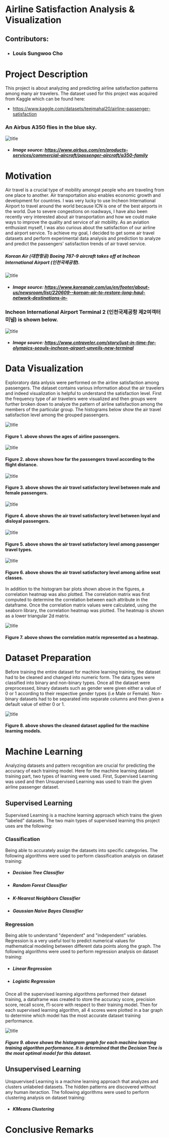 # Airline Satisfaction Analysis & Visualization
## Contributors:
- ### Louis Sungwoo Cho
# Project Description

This project is about analyzing and predicting airline satisfaction patterns among many air travelers. The dataset used for this project was acquired from Kaggle which can be found here:
- https://www.kaggle.com/datasets/teejmahal20/airline-passenger-satisfaction

### An Airbus A350 flies in the blue sky.
![title](img/a350.png)

- ##### Image source: https://www.airbus.com/en/products-services/commercial-aircraft/passenger-aircraft/a350-family

# Motivation 
Air travel is a crucial type of mobility amongst people who are traveling from one place to another. Air transportation also enables economic growth and development for countries. I was very lucky to use Incheon International Airport to travel around the world because ICN is one of the best airports in the world. Due to severe congestions on roadways, I have also been recently very interested about air transportation and how we could make ways to improve the quality and service of air mobility. As an aviation enthusiast myself, I was also curious about the satisfaction of our airline and airport service. To achieve my goal, I decided to get some air travel datasets and perform experimental data analysis and prediction to analyze and predict the passengers' satisfaction trends of air travel service. 

##### Korean Air (대한항공) Boeing 787-9 aircraft takes off at Incheon International Airport (인천국제공항).
![title](img/kal787.png)

- ##### Image source: https://www.koreanair.com/us/en/footer/about-us/newsroom/list/220609--korean-air-to-restore-long-haul-network-destinations-in-

### Incheon International Airport Terminal 2 (인천국제공항 제2여객터미널) is shown below.
![title](img/incheon.png)
- ##### Image source: https://www.cntraveler.com/story/just-in-time-for-olympics-seouls-incheon-airport-unveils-new-terminal

# Data Visualization
Exploratory data anlysis were performed on the airline satisfaction among passengers. The dataset contains various information about the air travelers and indeed visualization is helpful to understand the satisfaction level. First the frequency type of air travelers were visualized and then groups were further broken down to analyze the pattern of airline satisfaction among the members of the particular group. The histograms below show the air travel satisfaction level among the grouped passengers.

![title](img/age.png)
#### Figure 1. above shows the ages of airline passengers.

![title](img/flight_distance.png)
#### Figure 2. above shows how far the passengers travel according to the flight distance.

![title](img/gender.png)
#### Figure 3. above shows the air travel satisfactory level between male and female passengers. 

![title](img/loyal.png)
#### Figure 4. above shows the air travel satisfactory level between loyal and disloyal passengers. 

![title](img/travel_type.png)
#### Figure 5. above shows the air travel satisfactory level among passenger travel types. 

![title](img/class.png)
#### Figure 6. above shows the air travel satisfactory level among airline seat classes. 

In addition to the histogram bar plots shown above in the figures, a correlation heatmap was also plotted. The correlation matrix was first computed to determine the correlation between each attribute in the dataframe. Once the correlation matrix values were calculated, using the seaborn library, the correlation heatmap was plotted. The heatmap is shown as a lower triangular 2d matrix.

![title](img/heatmap.png)
#### Figure 7. above shows the correlation matrix represented as a heatmap. 

# Dataset Preparation
Before training the entire dataset for machine learning training, the dataset had to be cleaned and changed into numeric form. The data types were classified into binary and non-binary types. Once all the dataset were preprocessed, binary datasets such as gender were given either a value of 0 or 1 according to their respective gender types (i.e Male or Female). Non-binary datasets had to be separated into separate columns and then given a default value of either 0 or 1.

![title](img/cleaned_dataset.png)
#### Figure 8. above shows the cleaned dataset applied for the machine learning models. 

# Machine Learning 
Analyzing datasets and pattern recognition are crucial for predicting the accuracy of each training model. Here for the machine learning dataset training part, two types of learning were used. First, Supervised Learning was used and then Unsupervised Learning was used to train the given airline passenger dataset. 

## Supervised Learning
Supervised Learning is a machine learning approach which trains the given "labeled" datasets. The two main types of supervised learning this project uses are the following:

### Classification

Being able to accurately assign the datasets into specific categories. The following algorithms were used to perform classification analysis on dataset training:

- ##### Decision Tree Classifier
- ##### Random Forest Classifier
- ##### K-Nearest Neighbors Classifier
- ##### Gaussian Naive Bayes Classifier

### Regression

Being able to understand "dependent" and "independent" variables. Regression is a very useful tool to predict numerical values for mathematical modeling between different data points along the graph. The following algorithms were used to perform regression analysis on dataset training:
- ##### Linear Regression
- ##### Logistic Regression

Once all the supervised learning algorithms performed their dataset training, a dataframe was created to store the accuracy score, precision score, recall score, f1-score with respect to their training model. Then for each supervised learning algorithm, all 4 scores were plotted in a bar graph to determine which model has the most accurate dataset training performance.

![title](img/aml_plot.png)
##### Figure 9. above shows the histogram graph for each machine learning training algorithm performance. It is determined that the Decision Tree is the most optimal model for this dataset.

## Unsupervised Learning
Unspuervised Learning is a machine learning approach that analyzes and clusters unlabeled datasets. The hidden patterns are discovered without any human iteraction. The following algorithms were used to perform clustering analysis on dataset training:

- ##### KMeans Clustering

# Conclusive Remarks
